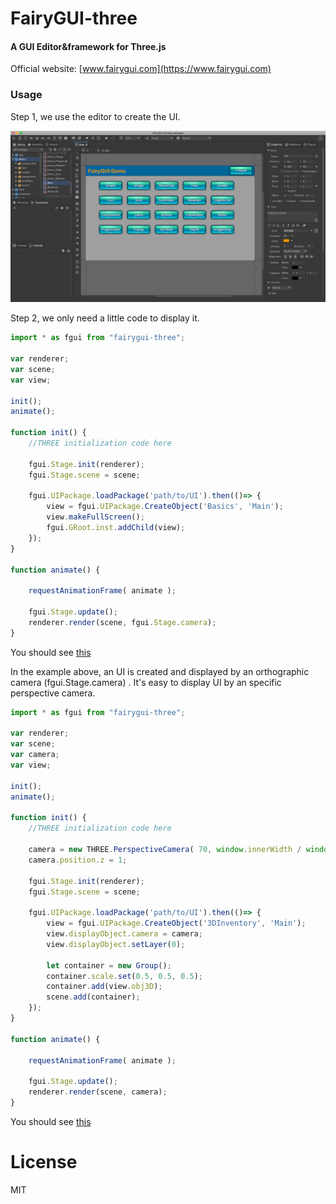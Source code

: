 # FairyGUI-three

#### A GUI Editor&amp;framework for Three.js ####

Official website: [www.fairygui.com](https://www.fairygui.com)

### Usage ###

Step 1, we use the editor to create the UI.

![](images/20200610-084916.png)

Step 2, we only need a little code to display it.

```javascript
import * as fgui from "fairygui-three";

var renderer;
var scene;
var view;

init();
animate();

function init() {
    //THREE initialization code here

    fgui.Stage.init(renderer);
    fgui.Stage.scene = scene;

    fgui.UIPackage.loadPackage('path/to/UI').then(()=> {
        view = fgui.UIPackage.CreateObject('Basics', 'Main');
        view.makeFullScreen();
        fgui.GRoot.inst.addChild(view);
    });
}

function animate() {

    requestAnimationFrame( animate );

    fgui.Stage.update();
    renderer.render(scene, fgui.Stage.camera);
}
```

You should see [this](https://fairygui.com/threejs-demo/main/)

In the example above, an UI is created and displayed by an orthographic camera (fgui.Stage.camera) . It's easy to display UI by an specific perspective camera.

```javascript
import * as fgui from "fairygui-three";

var renderer;
var scene;
var camera;
var view;

init();
animate();

function init() {
    //THREE initialization code here

    camera = new THREE.PerspectiveCamera( 70, window.innerWidth / window.innerHeight, 0.01, 10 );
	camera.position.z = 1;

    fgui.Stage.init(renderer);
    fgui.Stage.scene = scene;

    fgui.UIPackage.loadPackage('path/to/UI').then(()=> {
        view = fgui.UIPackage.CreateObject('3DInventory', 'Main');
        view.displayObject.camera = camera;
        view.displayObject.setLayer(0);

        let container = new Group();
        container.scale.set(0.5, 0.5, 0.5);
        container.add(view.obj3D);
        scene.add(container);
    });
}

function animate() {

    requestAnimationFrame( animate );

    fgui.Stage.update();
    renderer.render(scene, camera);
}
```

You should see [this](https://fairygui.com/threejs-demo/3d/)


# License
MIT
